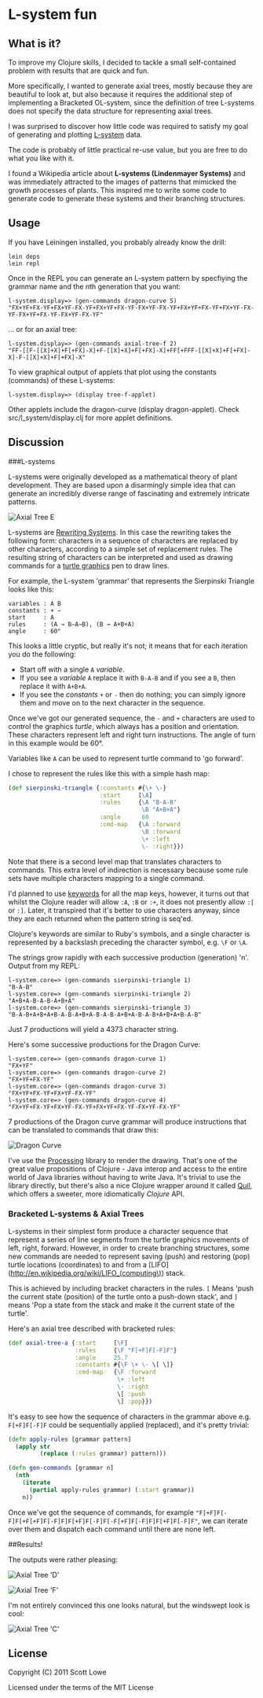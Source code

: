 L-system fun
============

What is it?
----------
To improve my Clojure skills, I decided to tackle a small self-contained problem with results that are quick and fun.

More specifically, I wanted to generate axial trees, mostly because they are beautiful to look at, but also because it requires the additional step of implementing a Bracketed OL-system, since the definition of tree L-systems does not specify the data structure for representing axial trees.

I was surprised to discover how little code was required to satisfy my goal of generating and plotting [L-system] data.

The code is probably of little practical re-use value, but you are free to do what you like with it.

I found a Wikipedia article about **L-systems (Lindenmayer Systems)** and was immediately attracted to the images of patterns that mimicked the growth processes of plants. This inspired me to write some code to generate code to generate these systems and their branching structures.

Usage
-----

If you have Leiningen installed, you probably already know the drill:

    lein deps
    lein repl

Once in the REPL you can generate an L-system pattern by specfiying the
grammar name and the nth generation that you want:

    l-system.display=> (gen-commands dragon-curve 5)
    "FX+YF+FX-YF+FX+YF-FX-YF+FX+YF+FX-YF-FX+YF-FX-YF+FX+YF+FX-YF+FX+YF-FX-YF-FX+YF+FX-YF-FX+YF-FX-YF"
    
... or for an axial tree:

    l-system.display=> (gen-commands axial-tree-f 2)
    "FF-[[F-[[X]+X]+F[+FX]-X]+F-[[X]+X]+F[+FX]-X]+FF[+FFF-[[X]+X]+F[+FX]-X]-F-[[X]+X]+F[+FX]-X"

To view graphical output of applets that plot using the constants (commands) of these L-systems:

    l-system.display=> (display tree-f-applet)

Other applets include the dragon-curve (display dragon-applet). Check src/l_system/display.clj for more applet definitions.


Discussion
----------

###L-systems

L-systems were originally developed as a mathematical theory of plant development. They are based upon a disarmingly simple idea that can generate an incredibly diverse range of fascinating and extremely intricate patterns.

![Axial Tree E](https://raw.githubusercontent.com/scottlowe/l-system-fun/img/axial-tree-e.png)

L-systems are [Rewriting Systems](http://en.wikipedia.org/wiki/Rewriting_system). In this case the rewriting takes the following form: characters in a sequence of characters are replaced
by other characters, according to a simple set of replacement rules. The resulting string of characters can be interpreted and used as drawing commands for a
[turtle graphics](http://en.wikipedia.org/wiki/Turtle_graphics) pen to
draw lines.

For example, the L-system 'grammar' that represents the Sierpinski Triangle looks like this:

    variables : A B
    constants : + −
    start     : A
    rules     : (A → B−A−B), (B → A+B+A)
    angle     : 60°

This looks a little cryptic, but really it's not; it means that for each iteration you do the following:

  - Start off with a single `A` _variable_.
  - If you see a _variable_ `A` replace it with `B-A-B` and if you see a `B`, then replace it with `A+B+A`.
  - If you see the _constants_ `+` or `-` then do nothing; you can simply ignore them and move on to the next
    character in the sequence.

Once we've got our generated sequence, the `-` and `+` characters are used to control the graphics _turtle_, which always has a position and orientation. These characters represent left and right turn instructions. The angle of turn in this example would be 60°.

Variables like `A` can be used to represent turtle command to 'go forward'.

I chose to represent the rules like this with a simple hash map:

```clojure
(def sierpinski-triangle {:constants #{\+ \-}
                          :start     [\A]
                          :rules     {\A "B-A-B"
                                      \B "A+B+A"}
                          :angle      60
                          :cmd-map   {\A :forward
                                      \B :forward
                                      \+ :left
                                      \- :right}})
```
Note that there is a second level map that translates characters to
commands. This extra level of indirection is necessary because some rule sets have multiple characters mapping to a single command.

I'd planned to use [keywords](http://clojure.org/data_structures#toc8) for all the map keys, however, it turns out that whilst the Clojure reader will allow `:A`, `:B` or `:+`, it does not presently allow `:[` or `:]`. Later, it transpired that it's better to use characters anyway, since they are each   returned when the pattern string
is seq'ed.

Clojure's keywords are similar to Ruby's symbols, and a single character is represented by a backslash preceding the character symbol, e.g. `\F` or `\A`.

The strings grow rapidly with each successive production (generation) 'n'. Output from my REPL:

    l-system.core=> (gen-commands sierpinski-triangle 1)
    "B-A-B"
    l-system.core=> (gen-commands sierpinski-triangle 2)
    "A+B+A-B-A-B-A+B+A"
    l-system.core=> (gen-commands sierpinski-triangle 3)
    "B-A-B+A+B+A+B-A-B-A+B+A-B-A-B-A+B+A-B-A-B+A+B+A+B-A-B"

Just 7 productions will yield a 4373 character string.

Here's some successive productions for the Dragon Curve:

    l-system.core=> (gen-commands dragon-curve 1)
    "FX+YF"
    l-system.core=> (gen-commands dragon-curve 2)
    "FX+YF+FX-YF"
    l-system.core=> (gen-commands dragon-curve 3)
    "FX+YF+FX-YF+FX+YF-FX-YF"
    l-system.core=> (gen-commands dragon-curve 4)
    "FX+YF+FX-YF+FX+YF-FX-YF+FX+YF+FX-YF-FX+YF-FX-YF"

7 productions of the Dragon curve grammar will produce instructions that can be translated to commands that draw this:

![Dragon Curve](https://raw.githubusercontent.com/scottlowe/l-system-fun/img/dragon-curve.png)

I've use the [Processing](http://processing.org/) library to render the drawing. That's one of the great value propositions of Clojure - Java interop and access to the entire world of Java libraries
without having to write Java. It's trivial to use the library directly, but there's also a nice Clojure wrapper around it called [Quil](https://github.com/quil/quil), which offers a sweeter, more idiomatically _Clojure_ API.

### Bracketed L-systems & Axial Trees
L-systems in their simplest form produce a character sequence that represent a series of line segments from the turtle graphics movements of left, right, forward. However, in order to create branching structures, some new commands are needed to represent saving (push) and restoring (pop) turtle locations (coordinates) to and from a [LIFO](http://en.wikipedia.org/wiki/LIFO_(computing\)) stack.

This is achieved by including bracket characters in the rules. `[` Means 'push the current state (position) of the turtle onto a push-down stack', and `]` means 'Pop a state from the stack and make it the current state of the turtle'.

Here's an axial tree described with bracketed rules:

```clojure A map of rules for an axial tree
(def axial-tree-a {:start     [\F]
                   :rules     {\F "F[+F]F[-F]F"}
                   :angle     25.7
                   :constants #{\F \+ \- \[ \]}
                   :cmd-map   {\F :forward
                               \+ :left
                               \- :right
                               \[ :push
                               \] :pop}})
```

It's easy to see how the sequence of characters in the grammar above e.g. `F[+F]F[-F]F` could be
sequentially applied (replaced), and it's pretty trivial:

```clojure Using pattern replacement to generate strings
(defn apply-rules [grammar pattern]
  (apply str
         (replace (:rules grammar) pattern)))

(defn gen-commands [grammar n]
  (nth
    (iterate
      (partial apply-rules grammar) (:start grammar))
    n))
```

Once we've got the sequence of commands, for example `"F[+F]F[-F]F[+F[+F]F[-F]F]F[+F]F[-F]F[-F[+F]F[-F]F]F[+F]F[-F]F"`,
we can iterate over them and dispatch each command until there are none left.

##Results!

The outputs were rather pleasing:

![Axial Tree 'D'](https://raw.githubusercontent.com/scottlowe/l-system-fun/img/axial-tree-d.png)

![Axial Tree 'F'](https://raw.githubusercontent.com/scottlowe/l-system-fun/img/axial-tree-f.png)

I'm not entirely convinced this one looks natural, but the windswept look is cool:

![Axial Tree 'C'](https://raw.githubusercontent.com/scottlowe/l-system-fun/img/axial-tree-c.png)


License
-------

Copyright (C) 2011 Scott Lowe

Licensed under the terms of the MIT License

[L-system]: http://en.wikipedia.org/wiki/L-system